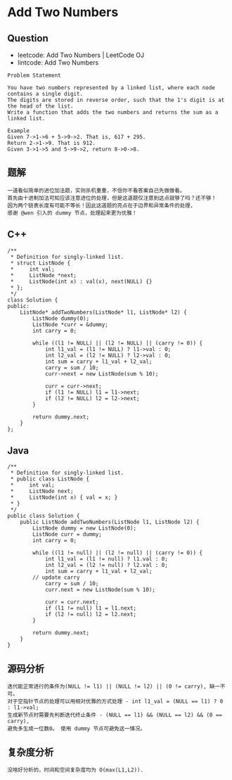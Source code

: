 # Add Two Numbers

## Question

- leetcode: Add Two Numbers | LeetCode OJ
- lintcode: Add Two Numbers

```
Problem Statement

You have two numbers represented by a linked list, where each node contains a single digit. 
The digits are stored in reverse order, such that the 1's digit is at the head of the list. 
Write a function that adds the two numbers and returns the sum as a linked list.

Example
Given 7->1->6 + 5->9->2. That is, 617 + 295.
Return 2->1->9. That is 912.
Given 3->1->5 and 5->9->2, return 8->0->8.
```

## 题解

    一道看似简单的进位加法题，实则杀机重重，不信你不看答案自己先做做看。
    首先由十进制加法可知应该注意进位的处理，但是这道题仅注意到这点就够了吗？还不够！
    因为两个链表长度有可能不等长！因此这道题的亮点在于边界和异常条件的处理，
    感谢 @wen 引入的 dummy 节点，处理起来更为优雅！

## C++

    /**
     * Definition for singly-linked list.
     * struct ListNode {
     *     int val;
     *     ListNode *next;
     *     ListNode(int x) : val(x), next(NULL) {}
     * };
     */
    class Solution {
    public:
        ListNode* addTwoNumbers(ListNode* l1, ListNode* l2) {
            ListNode dummy(0);
            ListNode *curr = &dummy;
            int carry = 0;
    
            while ((l1 != NULL) || (l2 != NULL) || (carry != 0)) {
                int l1_val = (l1 != NULL) ? l1->val : 0;
                int l2_val = (l2 != NULL) ? l2->val : 0;
                int sum = carry + l1_val + l2_val;
                carry = sum / 10;
                curr->next = new ListNode(sum % 10);
    
                curr = curr->next;
                if (l1 != NULL) l1 = l1->next;
                if (l2 != NULL) l2 = l2->next;
            }
    
            return dummy.next;
        }
    };

## Java

    /**
     * Definition for singly-linked list.
     * public class ListNode {
     *     int val;
     *     ListNode next;
     *     ListNode(int x) { val = x; }
     * }
     */
    public class Solution {
        public ListNode addTwoNumbers(ListNode l1, ListNode l2) {
            ListNode dummy = new ListNode(0);
            ListNode curr = dummy;
            int carry = 0;
    
            while ((l1 != null) || (l2 != null) || (carry != 0)) {
                int l1_val = (l1 != null) ? l1.val : 0;
                int l2_val = (l2 != null) ? l2.val : 0;
                int sum = carry + l1_val + l2_val;
            // update carry
                carry = sum / 10;
                curr.next = new ListNode(sum % 10);
    
                curr = curr.next;
                if (l1 != null) l1 = l1.next;
                if (l2 != null) l2 = l2.next;
            }
    
            return dummy.next;
        }
    }

## 源码分析

    迭代能正常进行的条件为(NULL != l1) || (NULL != l2) || (0 != carry), 缺一不可。
    对于空指针节点的处理可以用相对优雅的方式处理 - int l1_val = (NULL == l1) ? 0 : l1->val;
    生成新节点时需要先判断迭代终止条件 - (NULL == l1) && (NULL == l2) && (0 == carry), 
    避免多生成一位数0。 使用 dummy 节点可避免这一情况。

## 复杂度分析

    没啥好分析的，时间和空间复杂度均为 O(max(L1,L2)).